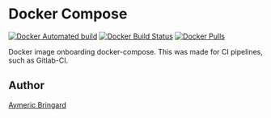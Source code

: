 # Docker Compose

[![Docker Automated build](https://img.shields.io/docker/automated/diadzine/docker-compose.svg)](https://hub.docker.com/r/diadzine/docker-compose/)
[![Docker Build Status](https://img.shields.io/docker/build/diadzine/docker-compose.svg)](https://hub.docker.com/r/diadzine/docker-compose/)
[![Docker Pulls](https://img.shields.io/docker/pulls/diadzine/docker-compose.svg)](https://hub.docker.com/r/diadzine/docker-compose/)

Docker image onboarding docker-compose.
This was made for CI pipelines, such as Gitlab-CI.

## Author

[Aymeric Bringard](https://github.com/diadzine)
